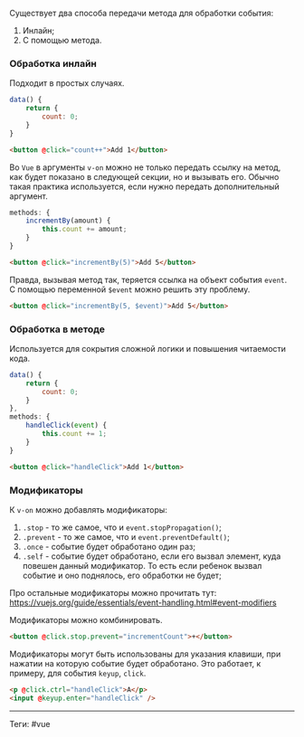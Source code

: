 Существует два способа передачи метода для обработки события:
1. Инлайн;
2. С помощью метода.

### Обработка инлайн

Подходит в простых случаях.

```js
data() {
	return {
		count: 0;
	}
}
```

```html
<button @click="count++">Add 1</button>
```

 Во `Vue` в аргументы `v-on` можно не только передать ссылку на метод, как будет показано в следующей секции, но и вызывать его. Обычно такая практика используется, если нужно передать дополнительный аргумент.

```js
methods: {
	incrementBy(amount) {
		this.count += amount;
	}
}
```

```html
<button @click="incrementBy(5)">Add 5</button>
```

Правда, вызывая метод так, теряется ссылка на объект события `event`. С помощью переменной `$event` можно решить эту проблему.

```html
<button @click="incrementBy(5, $event)">Add 5</button>
```

### Обработка в методе

Используется для сокрытия сложной логики и повышения читаемости кода.

```js
data() {
	return {
		count: 0;
	}
},
methods: {
	handleClick(event) {
		this.count += 1;
	}
}
```

```html
<button @click="handleClick">Add 1</button>
```

### Модификаторы

К `v-on` можно добавлять модификаторы:
1. `.stop` - то же самое, что и `event.stopPropagation()`;
2. `.prevent` - то же самое, что и `event.preventDefault()`;
3. `.once` - событие будет обработано один раз;
4. `.self` - событие будет обработано, если его вызвал элемент, куда повешен данный модификатор. То есть если ребенок вызвал событие и оно поднялось, его обработки не будет;

Про остальные модификаторы можно прочитать тут:
https://vuejs.org/guide/essentials/event-handling.html#event-modifiers

Модификаторы можно комбинировать.

```html
<button @click.stop.prevent="incrementCount">+</button>
```

Модификаторы могут быть использованы для указания клавиши, при нажатии на которую событие будет обработано. Это работает, к примеру, для события `keyup`, `click`.

```html
<p @click.ctrl="handleClick">A</p>
<input @keyup.enter="handleClick" />
```

---
Теги: #vue
